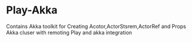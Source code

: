 # Play-Akka
Contains Akka toolkit for Creating Acotor,ActorStsrem,ActorRef and Props
Akka cluser with remoting
Play and akka integration
